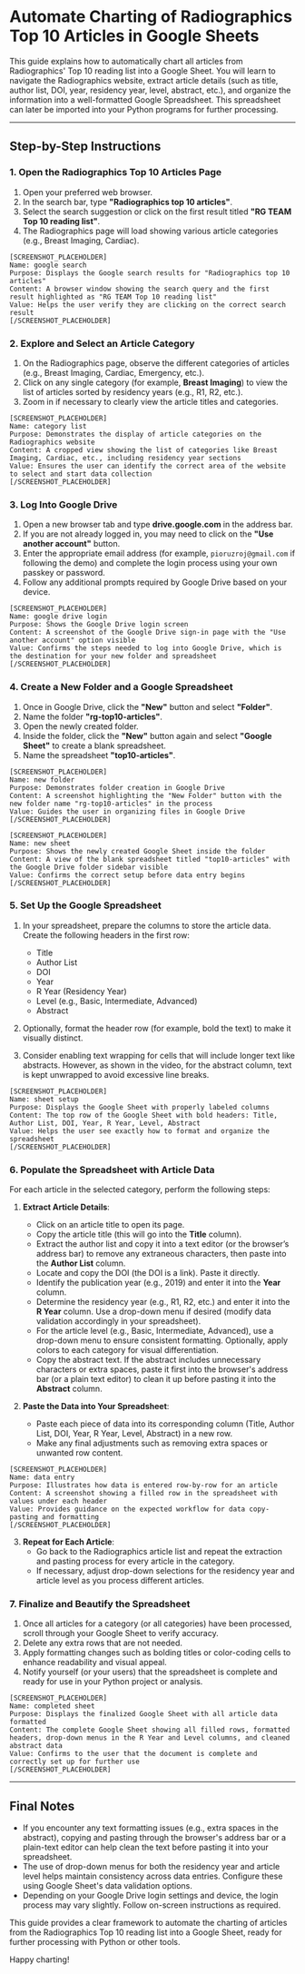 # Automate Charting of Radiographics Top 10 Articles in Google Sheets

This guide explains how to automatically chart all articles from Radiographics' Top 10 reading list into a Google Sheet. You will learn to navigate the Radiographics website, extract article details (such as title, author list, DOI, year, residency year, level, abstract, etc.), and organize the information into a well-formatted Google Spreadsheet. This spreadsheet can later be imported into your Python programs for further processing.

---

## Step-by-Step Instructions

### 1. Open the Radiographics Top 10 Articles Page

1. Open your preferred web browser.
2. In the search bar, type **"Radiographics top 10 articles"**.
3. Select the search suggestion or click on the first result titled **"RG TEAM Top 10 reading list"**.
4. The Radiographics page will load showing various article categories (e.g., Breast Imaging, Cardiac).

```
[SCREENSHOT_PLACEHOLDER]
Name: google search
Purpose: Displays the Google search results for "Radiographics top 10 articles"
Content: A browser window showing the search query and the first result highlighted as "RG TEAM Top 10 reading list"
Value: Helps the user verify they are clicking on the correct search result
[/SCREENSHOT_PLACEHOLDER]

```

### 2. Explore and Select an Article Category

1. On the Radiographics page, observe the different categories of articles (e.g., Breast Imaging, Cardiac, Emergency, etc.).
2. Click on any single category (for example, **Breast Imaging**) to view the list of articles sorted by residency years (e.g., R1, R2, etc.).
3. Zoom in if necessary to clearly view the article titles and categories.

```
[SCREENSHOT_PLACEHOLDER]
Name: category list
Purpose: Demonstrates the display of article categories on the Radiographics website
Content: A cropped view showing the list of categories like Breast Imaging, Cardiac, etc., including residency year sections
Value: Ensures the user can identify the correct area of the website to select and start data collection
[/SCREENSHOT_PLACEHOLDER]

```

### 3. Log Into Google Drive

1. Open a new browser tab and type **drive.google.com** in the address bar.
2. If you are not already logged in, you may need to click on the **"Use another account"** button.
3. Enter the appropriate email address (for example, `pioruzroj@gmail.com` if following the demo) and complete the login process using your own passkey or password.
4. Follow any additional prompts required by Google Drive based on your device.

```
[SCREENSHOT_PLACEHOLDER]
Name: google drive login
Purpose: Shows the Google Drive login screen
Content: A screenshot of the Google Drive sign-in page with the "Use another account" option visible
Value: Confirms the steps needed to log into Google Drive, which is the destination for your new folder and spreadsheet
[/SCREENSHOT_PLACEHOLDER]

```

### 4. Create a New Folder and a Google Spreadsheet

1. Once in Google Drive, click the **"New"** button and select **"Folder"**.
2. Name the folder **"rg-top10-articles"**.
3. Open the newly created folder.
4. Inside the folder, click the **"New"** button again and select **"Google Sheet"** to create a blank spreadsheet.
5. Name the spreadsheet **"top10-articles"**.

```
[SCREENSHOT_PLACEHOLDER]
Name: new folder
Purpose: Demonstrates folder creation in Google Drive
Content: A screenshot highlighting the "New Folder" button with the new folder name "rg-top10-articles" in the process
Value: Guides the user in organizing files in Google Drive
[/SCREENSHOT_PLACEHOLDER]

```

```
[SCREENSHOT_PLACEHOLDER]
Name: new sheet
Purpose: Shows the newly created Google Sheet inside the folder
Content: A view of the blank spreadsheet titled "top10-articles" with the Google Drive folder sidebar visible
Value: Confirms the correct setup before data entry begins
[/SCREENSHOT_PLACEHOLDER]

```

### 5. Set Up the Google Spreadsheet

1. In your spreadsheet, prepare the columns to store the article data. Create the following headers in the first row:
   - Title
   - Author List
   - DOI
   - Year
   - R Year (Residency Year)
   - Level (e.g., Basic, Intermediate, Advanced)
   - Abstract

2. Optionally, format the header row (for example, bold the text) to make it visually distinct.
3. Consider enabling text wrapping for cells that will include longer text like abstracts. However, as shown in the video, for the abstract column, text is kept unwrapped to avoid excessive line breaks.

```
[SCREENSHOT_PLACEHOLDER]
Name: sheet setup
Purpose: Displays the Google Sheet with properly labeled columns
Content: The top row of the Google Sheet with bold headers: Title, Author List, DOI, Year, R Year, Level, Abstract
Value: Helps the user see exactly how to format and organize the spreadsheet
[/SCREENSHOT_PLACEHOLDER]

```

### 6. Populate the Spreadsheet with Article Data

For each article in the selected category, perform the following steps:

1. **Extract Article Details**:
   - Click on an article title to open its page.
   - Copy the article title (this will go into the **Title** column).
   - Extract the author list and copy it into a text editor (or the browser’s address bar) to remove any extraneous characters, then paste into the **Author List** column.
   - Locate and copy the DOI (the DOI is a link). Paste it directly.
   - Identify the publication year (e.g., 2019) and enter it into the **Year** column.
   - Determine the residency year (e.g., R1, R2, etc.) and enter it into the **R Year** column. Use a drop-down menu if desired (modify data validation accordingly in your spreadsheet).
   - For the article level (e.g., Basic, Intermediate, Advanced), use a drop-down menu to ensure consistent formatting. Optionally, apply colors to each category for visual differentiation.
   - Copy the abstract text. If the abstract includes unnecessary characters or extra spaces, paste it first into the browser's address bar (or a plain text editor) to clean it up before pasting it into the **Abstract** column.

2. **Paste the Data into Your Spreadsheet**:
   - Paste each piece of data into its corresponding column (Title, Author List, DOI, Year, R Year, Level, Abstract) in a new row.
   - Make any final adjustments such as removing extra spaces or unwanted row content.

```
[SCREENSHOT_PLACEHOLDER]
Name: data entry
Purpose: Illustrates how data is entered row-by-row for an article
Content: A screenshot showing a filled row in the spreadsheet with values under each header
Value: Provides guidance on the expected workflow for data copy-pasting and formatting
[/SCREENSHOT_PLACEHOLDER]

```

3. **Repeat for Each Article**:
   - Go back to the Radiographics article list and repeat the extraction and pasting process for every article in the category.
   - If necessary, adjust drop-down selections for the residency year and article level as you process different articles.

### 7. Finalize and Beautify the Spreadsheet

1. Once all articles for a category (or all categories) have been processed, scroll through your Google Sheet to verify accuracy.
2. Delete any extra rows that are not needed.
3. Apply formatting changes such as bolding titles or color-coding cells to enhance readability and visual appeal.
4. Notify yourself (or your users) that the spreadsheet is complete and ready for use in your Python project or analysis.

```
[SCREENSHOT_PLACEHOLDER]
Name: completed sheet
Purpose: Displays the finalized Google Sheet with all article data formatted
Content: The complete Google Sheet showing all filled rows, formatted headers, drop-down menus in the R Year and Level columns, and cleaned abstract data
Value: Confirms to the user that the document is complete and correctly set up for further use
[/SCREENSHOT_PLACEHOLDER]

```

---

## Final Notes

- If you encounter any text formatting issues (e.g., extra spaces in the abstract), copying and pasting through the browser's address bar or a plain-text editor can help clean the text before pasting it into your spreadsheet.
- The use of drop-down menus for both the residency year and article level helps maintain consistency across data entries. Configure these using Google Sheet's data validation options.
- Depending on your Google Drive login settings and device, the login process may vary slightly. Follow on-screen instructions as required.

This guide provides a clear framework to automate the charting of articles from the Radiographics Top 10 reading list into a Google Sheet, ready for further processing with Python or other tools.

Happy charting!
